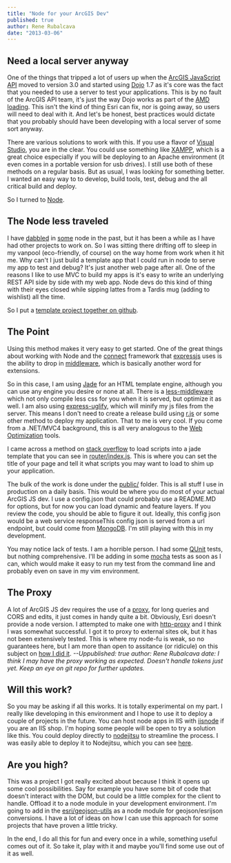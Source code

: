 ```yaml
---
title: "Node for your ArcGIS Dev"
published: true
author: Rene Rubalcava
date: "2013-03-06"
---
```


## Need a local server anyway

One of the things that tripped a lot of users up when the [ArcGIS JavaScript API](http://help.arcgis.com/en/webapi/javascript/arcgis/) moved to version 3.0 and started using [Dojo](http://dojotoolkit.org/) 1.7 as it's core was the fact that you needed to use a server to test your applications. This is by no fault of the ArcGIS API team, it's just the way Dojo works as part of the [AMD loading](https://dojotoolkit.org/blog/learn-more-about-amd). This isn't the kind of thing Esri can fix, nor is going away, so users will need to deal with it. And let's be honest, best practices would dictate that you probably should have been developing with a local server of some sort anyway.

There are various solutions to work with this. If you use a flavor of [Visual Studio](http://www.microsoft.com/visualstudio/eng/office-dev-tools-for-visual-studio), you are in the clear. You could use something like [XAMPP](http://www.apachefriends.org/en/xampp.html), which is a great choice especially if you will be deploying to an Apache environment (it even comes in a portable version for usb drives). I still use both of these methods on a regular basis. But as usual, I was looking for something better. I wanted an easy way to to develop, build tools, test, debug and the all critical build and deploy.

So I turned to [Node](http://nodejs.org/).

## The Node less traveled

I have [dabbled](http://odoe.net/blog/?p=187) in [some](http://odoe.net/blog/?p=168) node in the past, but it has been a while as I have had other projects to work on. So I was sitting there drifting off to sleep in my vanpool (eco-friendly, of course) on the way home from work when it hit me. Why can't I just build a template app that I could run in node to serve my app to test and debug? It's just another web page after all. One of the reasons I like to use MVC to build my apps is it's easy to write an underlying REST API side by side with my web app. Node devs do this kind of thing with their eyes closed while sipping lattes from a Tardis mug (adding to wishlist) all the time.

So I put a [template project together on github](https://github.com/odoe/agsnode-dev).

## The Point

Using this method makes it very easy to get started. One of the great things about working with Node and the [connect](http://www.senchalabs.org/connect/) framework that [expressjs](http://expressjs.com/) uses is the ability to drop in [middleware](https://github.com/senchalabs/connect/wiki), which is basically another word for extensions.

So in this case, I am using [Jade](http://jade-lang.com/) for an HTML template engine, although you can use any engine you desire or none at all. There is a [less-middleware](https://github.com/emberfeather/less.js-middleware) which not only compile less css for you when it is served, but optimize it as well. I am also using [express-uglify](https://github.com/ncrohn/express-uglify), which will minify my js files from the server. This means I don't need to create a release build using [r.js](https://github.com/jrburke/r.js/) or some other method to deploy my application. That to me is very cool. If you come from a .NET/MVC4 background, this is all very analogous to the [Web Optimization](http://www.asp.net/mvc/tutorials/mvc-4/bundling-and-minification) tools.

I came across a method on [stack overflow](http://stackoverflow.com/questions/5605392/node-js-with-express-importing-client-side-javascript-using-script-tags-in-jade) to load scripts into a jade template that you can see in [router/index.js](https://github.com/odoe/agsnode-dev/blob/master/routes/index.js). This is where you can set the title of your page and tell it what scripts you may want to load to shim up your application.

The bulk of the work is done under the [public/](https://github.com/odoe/agsnode-dev/tree/master/public) folder. This is all stuff I use in production on a daily basis. This would be where you do most of your actual ArcGIS JS dev. I use a config.json that could probably use a README.MD for options, but for now you can load dynamic and feature layers. If you review the code, you should be able to figure it out. Ideally, this config json would be a web service responseThis config json is served from a url endpoint, but could come from [MongoDB](http://www.mongodb.org/). I'm still playing with this in my development.

You may notice lack of tests. I am a horrible person. I had some [QUnit](http://qunitjs.com/) tests, but nothing comprehensive. I'll be adding in some [mocha](http://visionmedia.github.com/mocha/) tests as soon as I can, which would make it easy to run my test from the command line and probably even on save in my vim environment.

## The Proxy

A lot of ArcGIS JS dev requires the use of a [proxy](http://help.arcgis.com/en/webapi/javascript/arcgis/jshelp/#ags_proxy), for long queries and CORS and edits, it just comes in handy quite a bit. Obviously, Esri doesn't provide a node version. I attempted to make one with [http-proxy](https://github.com/nodejitsu/node-http-proxy) and I think I was somewhat successful. I got it to proxy to external sites ok, but it has not been extensively tested. This is where my node-fu is weak, so no guarantees here, but I am more than open to assitance (or ridicule) on this subject on [how I did it](https://github.com/odoe/agsnode-dev/blob/master/app.js). _\--Uppublished: true
author: Rene Rubalcava
date: I think I may have the proxy working as expected. Doesn't handle tokens just yet. Keep an eye on git repo for further updates._

## Will this work?

So you may be asking if all this works. It is totally experimental on my part. I really like developing in this environment and I hope to use it to deploy a couple of projects in the future. You can host node apps in IIS with [iisnode](https://github.com/tjanczuk/iisnode) if you are an IIS shop. I'm hoping some people will be open to try a solution like this. You could deploy directly to [nodejitsu](https://www.nodejitsu.com/) to streamline the process. I was easily able to deploy it to Nodejitsu, which you can see [here](http://agsnode.nodejitsu.com/).

## Are you high?

This was a project I got really excited about because I think it opens up some cool possibilities. Say for example you have some bit of code that doesn't interact with the DOM, but could be a little complex for the client to handle. Offload it to a node module in your development environment. I'm going to add in the [esri/geojson-utils](https://github.com/Esri/geojson-utils) as a node module for geojson/esrijson conversions. I have a lot of ideas on how I can use this approach for some projects that have proven a little tricky.

In the end, I do all this for fun and every once in a while, something useful comes out of it. So take it, play with it and maybe you'll find some use out of it as well.
